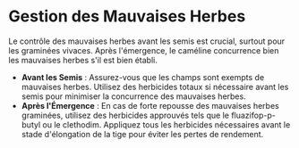 # Gestion des Mauvaises Herbes

Le contrôle des mauvaises herbes avant les semis est crucial, surtout pour les graminées vivaces. Après l'émergence, le caméline concurrence bien les mauvaises herbes s'il est bien établi.

- **Avant les Semis** : Assurez-vous que les champs sont exempts de mauvaises herbes. Utilisez des herbicides totaux si nécessaire avant les semis pour minimiser la concurrence des mauvaises herbes.
- **Après l'Émergence** : En cas de forte repousse des mauvaises herbes graminées, utilisez des herbicides approuvés tels que le fluazifop-p-butyl ou le clethodim. Appliquez tous les herbicides nécessaires avant le stade d'élongation de la tige pour éviter les pertes de rendement.